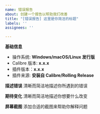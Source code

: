 ```yaml
---
name: 错误报告
about: 创建一个报告以帮助我们改善
title: "[错误报告] 这里是你简洁的标题"
labels: ''
assignees: ''

---
```


**基础信息**

* 操作系统: **Windows/macOS/Linux 发行版**
* Calibre 版本: **x.x.x**
* 插件版本：**x.x.x**
* 插件来源: **安装自 Calibre/Rolling Release**

**描述错误**
清晰而简洁地描述你所遇到的错误

**期待变化**
清晰而简洁地描述你想要什么改变

**屏幕截图**
添加合适的截图来帮助你解释问题
